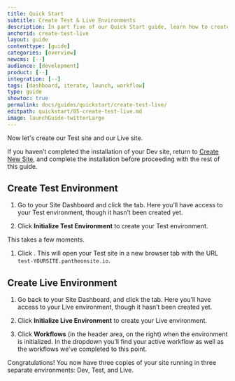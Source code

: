 ```yaml
---
title: Quick Start
subtitle: Create Test & Live Environments
description: In part five of our Quick Start guide, learn how to create your Test and Live environments.
anchorid: create-test-live
layout: guide
contenttype: [guide]
categories: [overview]
newcms: [--]
audience: [development]
product: [--]
integration: [--]
tags: [dashboard, iterate, launch, workflow]
type: guide
showtoc: true
permalink: docs/guides/quickstart/create-test-live/
editpath: quickstart/05-create-test-live.md
image: launchGuide-twitterLarge
---
```


Now let's create our Test site and our Live site.

<Alert title="Warning" type="danger">

If you haven’t completed the installation of your Dev site, return to [Create New Site](/guides/quickstart/create-new-site), and complete the installation before proceeding with the rest of this guide.

</Alert>

## Create Test Environment

1. Go to your Site Dashboard and click the <Icon icon="equalizer" text="Test"/> tab. Here you’ll have access to your Test environment, though it hasn’t been created yet. 

1. Click **Initialize Test Environment** to create your Test environment.

  This takes a few moments.

1. Click <Icon icon="new-window-alt" text="Visit Test Site"/>. This will open your Test site in a new browser tab with the URL `test-YOURSITE.pantheonsite.io`.

## Create Live Environment

1. Go back to your Site Dashboard, and click the <Icon icon="cardio" text="Live"/> tab. Here you’ll have access to your Live environment, though it hasn’t been created yet.

1. Click **Initialize Live Environment** to create your Live environment.

1. Click **Workflows** (in the header area, on the right) when the environment is initialized. In the dropdown you’ll find your active workflow as well as the workflows we’ve completed to this point.

Congratulations! You now have three copies of your site running in three separate environments: Dev, Test, and Live.